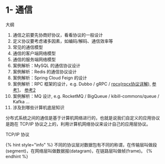 # 1- 通信

大纲

1. 通信之前要先协商好协议，看看协议的一般设计
2. 定义协议要考虑诸多因素，如编码/解码、通信效率等
3. 常见的通信模型
4. 通信的客户端网络模型
5. 通信的服务端网络模型
6. 案例解析：MySQL 的通信协议设计
7. 案例解析：Redis 的通信协议设计
8. 案例解析：Spring Cloud Feign 的设计
9. 案例解析：RPC 框架的设计，e.g. Dubbo / gRPC / [rpcx](https://doc.rpcx.io/)\([rpcx协议详解](https://doc.rpcx.io/part5/protocol.html)\), [参考1](https://developer.51cto.com/art/201906/597963.htm)， [参考2](https://colobu.com/2020/01/21/benchmark-2019-spring-of-popular-rpc-frameworks/)
10. 案例解析：MQ 设计, e.g. RocketMQ / BigQueue / kibill-commons/queue / Kafka ...
11. 涉及到哪些计算机底层知识

分布式系统之间的通信是基于计算机网络进行的，也就是说我们自定义的应用协议是跑在 TCP/IP 协议之上的，利用计算机网络协议来设计自己的应用层协议。

TCP/IP 协议

{% hint style="info" %}
不同的协议层对数据包有不同的称谓，在传输层叫做段\(segment\)，在网络层叫做数据报\(datagram\)，在链路层叫做帧\(frame\)。
{% endhint %}

